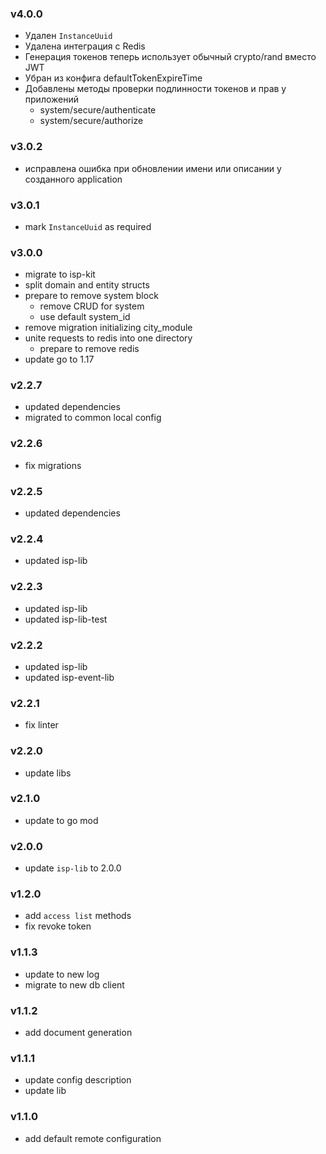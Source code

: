 ### v4.0.0
* Удален `InstanceUuid`
* Удалена интеграция с Redis
* Генерация токенов теперь использует обычный crypto/rand вместо JWT
* Убран из конфига defaultTokenExpireTime
* Добавлены методы проверки подлинности токенов и прав у приложений
  * system/secure/authenticate
  * system/secure/authorize
### v3.0.2
* исправлена ошибка при обновлении имени или описании у созданного application
### v3.0.1
* mark `InstanceUuid` as required
### v3.0.0
* migrate to isp-kit
* split domain and entity structs
* prepare to remove system block
  * remove CRUD for system
  * use default system_id
* remove migration initializing city_module
* unite requests to redis into one directory
  * prepare to remove redis
* update go to 1.17
### v2.2.7
* updated dependencies
* migrated to common local config
### v2.2.6
* fix migrations
### v2.2.5
* updated dependencies
### v2.2.4
* updated isp-lib
### v2.2.3
* updated isp-lib
* updated isp-lib-test
### v2.2.2
* updated isp-lib
* updated isp-event-lib
### v2.2.1
* fix linter
### v2.2.0
* update libs
### v2.1.0
* update to go mod
### v2.0.0
* update `isp-lib` to 2.0.0
### v1.2.0
* add `access list` methods
* fix revoke token
### v1.1.3
* update to new log
* migrate to new db client
### v1.1.2
* add document generation
### v1.1.1
* update config description
* update lib
### v1.1.0
* add default remote configuration
